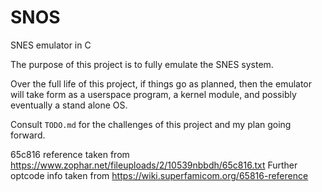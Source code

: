 # SNOS 
SNES emulator in C

The purpose of this project is to fully emulate the SNES system.

Over the full life of this project, if things go as planned, then the emulator will take form as a userspace program, a kernel module, and possibly eventually a stand alone OS. 

Consult `TODO.md` for the challenges of this project and my plan going forward.

65c816 reference taken from https://www.zophar.net/fileuploads/2/10539nbbdh/65c816.txt
Further optcode info taken from https://wiki.superfamicom.org/65816-reference 
